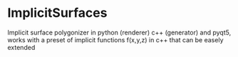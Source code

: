 # ImplicitSurfaces
Implicit surface polygonizer in python (renderer) c++ (generator) and pyqt5, works with a preset of implicit functions f(x,y,z) in c++ that can be easely extended
